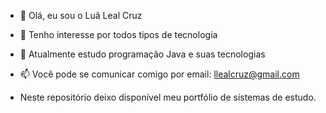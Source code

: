 - 👋 Olá, eu sou o Luã Leal Cruz
- 👀 Tenho interesse por todos tipos de tecnologia
- 🌱 Atualmente estudo programação Java e suas tecnologias 
- 📫 Você pode se comunicar comigo por email: llealcruz@gmail.com

- Neste repositório deixo disponível meu portfólio de sistemas de estudo.
